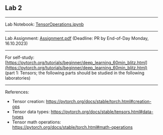 ## Lab 2

***
Lab Notebook: [TensorOperations.ipynb](./TensorOperations.ipynb)

***
Lab Assignment:
[Assignment.pdf](./Assignment.pdf) (Deadline: PR by End-of-Day Monday, 16.10.2023)

***
For self-study:
[https://pytorch.org/tutorials/beginner/deep_learning_60min_blitz.html](https://pytorch.org/tutorials/beginner/deep_learning_60min_blitz.html) (part 1: Tensors; the following parts should be studied in the following laboratories)

***
References:
 - Tensor creation: https://pytorch.org/docs/stable/torch.html#creation-ops
 - Tensor data types: https://pytorch.org/docs/stable/tensors.html#data-types
 - Tensor math operations: https://pytorch.org/docs/stable/torch.html#math-operations
